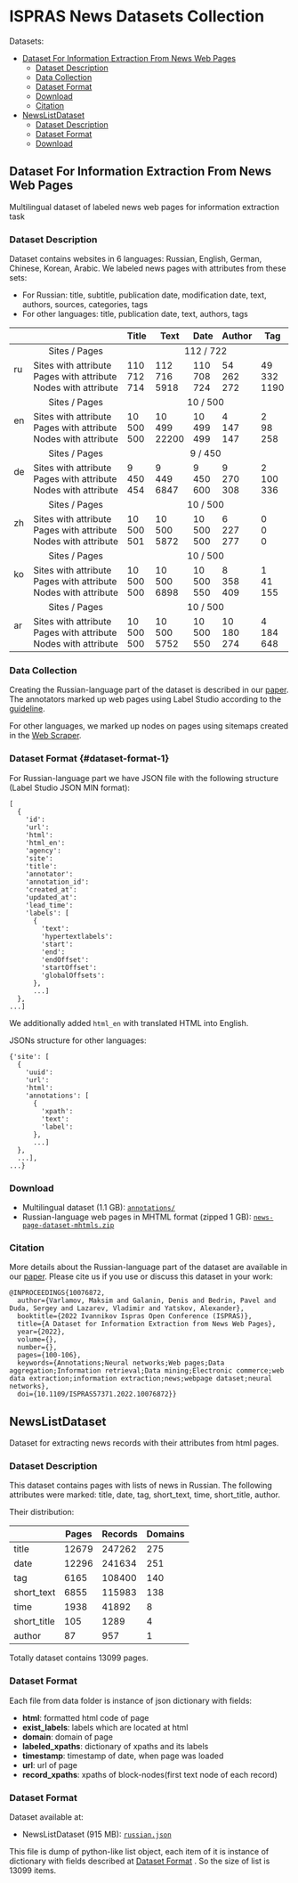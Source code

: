 
# ISPRAS News Datasets Collection

<summary>Datasets:</summary>

- [Dataset For Information Extraction From News Web Pages](#Dataset-For-Information-Extraction-From-News-Web-Pages)
  - [Dataset Description](#dataset-description-1)
  - [Data Collection](#data-collection-1)
  - [Dataset Format](#dataset-format-1)
  - [Download](#download-1)
  - [Citation](#citation-1)
- [NewsListDataset](#NewsListDataset)
  - [Dataset Description](#dataset-description-2)
  - [Dataset Format](#dataset-format-2)
  - [Download](#download-2)


## Dataset For Information Extraction From News Web Pages

Multilingual dataset of labeled news web pages for information extraction task

<h3 id="dataset-description-1">Dataset Description</h3> 

Dataset contains websites in 6 languages: Russian, English, German, Chinese, Korean, Arabic. We labeled news pages with attributes from these sets:
* For Russian: title, subtitle, publication date, modification date, text, authors, sources, categories, tags
* For other languages: title, publication date, text, authors, tags

<table>
  <thead>
    <tr>
      <th></th>
      <th></th>
      <th>Title</th>
      <th>Text</th>
      <th>Date</th>
      <th>Author</th>
      <th>Tag</th>
    </tr>
  </thead>
  <tbody>
    <tr>
      <td rowspan="2">ru</td>
      <td style="text-align: center">Sites / Pages</td>
      <td colspan="5" style="text-align: center">112 / 722</td>
    </tr>
    <tr>
      <td>Sites with attribute<br>Pages with attribute<br>Nodes with attribute</td>
      <td>110<br>712<br>714</td>
      <td>112<br>716<br>5918</td>
      <td>110<br>708<br>724</td>
      <td>54<br>262<br>272</td>
      <td>49<br>332<br>1190</td>
    </tr>
    <tr>
      <td rowspan="2">en</td>
      <td style="text-align: center">Sites / Pages</td>
      <td colspan="5" style="text-align: center">10 / 500</td>
    </tr>
    <tr>
      <td>Sites with attribute<br>Pages with attribute<br>Nodes with attribute</td>
      <td>10<br>500<br>500</td>
      <td>10<br>499<br>22200</td>
      <td>10<br>499<br>499</td>
      <td>4<br>147<br>147</td>
      <td>2<br>98<br>258</td>
    </tr>
    <tr>
      <td rowspan="2">de</td>
      <td style="text-align: center">Sites / Pages</td>
      <td colspan="5" style="text-align: center">9 / 450</td>
    </tr>
    <tr>
      <td>Sites with attribute<br>Pages with attribute<br>Nodes with attribute</td>
      <td>9<br>450<br>454</td>
      <td>9<br>449<br>6847</td>
      <td>9<br>450<br>600</td>
      <td>9<br>270<br>308</td>
      <td>2<br>100<br>336</td>
    </tr>
    <tr>
      <td rowspan="2">zh</td>
      <td style="text-align: center">Sites / Pages</td>
      <td colspan="5" style="text-align: center">10 / 500</td>
    </tr>
    <tr>
      <td>Sites with attribute<br>Pages with attribute<br>Nodes with attribute</td>
      <td>10<br>500<br>501</td>
      <td>10<br>500<br>5872</td>
      <td>10<br>500<br>500</td>
      <td>6<br>227<br>277</td>
      <td>0<br>0<br>0</td>
    </tr>
    <tr>
      <td rowspan="2">ko</td>
      <td style="text-align: center">Sites / Pages</td>
      <td colspan="5" style="text-align: center">10 / 500</td>
    </tr>
    <tr>
      <td>Sites with attribute<br>Pages with attribute<br>Nodes with attribute</td>
      <td>10<br>500<br>500</td>
      <td>10<br>500<br>6898</td>
      <td>10<br>500<br>550</td>
      <td>8<br>358<br>409</td>
      <td>1<br>41<br>155</td>
    </tr>
    <tr>
      <td rowspan="2">ar</td>
      <td style="text-align: center">Sites / Pages</td>
      <td colspan="5" style="text-align: center">10 / 500</td>
    </tr>
    <tr>
      <td>Sites with attribute<br>Pages with attribute<br>Nodes with attribute</td>
      <td>10<br>500<br>500</td>
      <td>10<br>500<br>5752</td>
      <td>10<br>500<br>550</td>
      <td>10<br>180<br>274</td>
      <td>4<br>184<br>648</td>
    </tr>
  </tbody>
</table>


<h3 id="data-collection-1">Data Collection</h3> 

Creating the Russian-language part of the dataset is described in our [paper](https://ieeexplore.ieee.org/document/10076872). The annotators marked up web pages using Label Studio according to the [guideline](./MANIFEST.md).

For other languages, we marked up nodes on pages using sitemaps created in the [Web Scraper](https://github.com/ispras/web-scraper-chrome-extension).

### Dataset Format {#dataset-format-1}

For Russian-language part we have JSON file with the following structure (Label Studio JSON MIN format):
```
[
  {
    'id':
    'url':
    'html':
    'html_en':
    'agency':
    'site':
    'title':
    'annotator':
    'annotation_id':
    'created_at':
    'updated_at':
    'lead_time':
    'labels': [
      {
        'text':
        'hypertextlabels':
        'start':
        'end':
        'endOffset':
        'startOffset':
        'globalOffsets':
      },
      ...]
  },
...]
```
We additionally added `html_en` with translated HTML into English.

JSONs structure for other languages:

```
{'site': [
  {
    'uuid':
    'url':
    'html':
    'annotations': [
      {
        'xpath':
        'text':
        'label':
      },
      ...]
  },
  ...],
...}
```

<h3 id="download-1">Download</h3> 

* Multilingual dataset (1.1 GB): [`annotations/`](https://nextcloud.ispras.ru/index.php/s/zbaDqkxmQPmaEkT)
* Russian-language web pages in MHTML format (zipped 1 GB): [`news-page-dataset-mhtmls.zip`](https://nextcloud.ispras.ru/index.php/s/YDwme8jSByQY2xC)


<h3 id="citation-1">Citation</h3> 

More details about the Russian-language part of the dataset are available in our [paper](https://ieeexplore.ieee.org/document/10076872). Please cite us if you use or discuss this dataset in your work:
```
@INPROCEEDINGS{10076872,
  author={Varlamov, Maksim and Galanin, Denis and Bedrin, Pavel and Duda, Sergey and Lazarev, Vladimir and Yatskov, Alexander},
  booktitle={2022 Ivannikov Ispras Open Conference (ISPRAS)}, 
  title={A Dataset for Information Extraction from News Web Pages}, 
  year={2022},
  volume={},
  number={},
  pages={100-106},
  keywords={Annotations;Neural networks;Web pages;Data aggregation;Information retrieval;Data mining;Electronic commerce;web data extraction;information extraction;news;webpage dataset;neural networks},
  doi={10.1109/ISPRAS57371.2022.10076872}}
```

## NewsListDataset
Dataset for extracting news records with their attributes from html pages. 

<h3 id="dataset-description-2">Dataset Description</h3> 

This dataset contains pages with lists of news in Russian.
The following attributes were marked: title, date, tag, short_text, time, short_title, author.

Their distribution:

|             | Pages | Records | Domains |
|-------------|-------|---------|---------|
| title       | 12679 | 247262  | 275     |
| date        | 12296 | 241634  | 251     |
| tag         | 6165  | 108400  | 140     |
| short_text  | 6855  | 115983  | 138     |
| time        | 1938  | 41892   | 8       |
| short_title | 105   | 1289    | 4       |
| author      | 87    | 957     | 1       |

Totally dataset contains 13099 pages.

<h3 id="dataset-format-2">Dataset Format</h3> 

Each file from data folder is instance of json dictionary with fields:
* **html**: formatted html code of page
* **exist_labels**: labels which are located at html
* **domain**: domain of page
* **labeled_xpaths**: dictionary of xpaths and its labels
* **timestamp**: timestamp of date, when page was loaded
* **url**: url of page
* **record_xpaths**: xpaths of block-nodes(first text node of each record)

<h3 id="download-2">Dataset Format</h3> 

Dataset available at: 
* NewsListDataset (915 MB): [`russian.json`](https://nextcloud.ispras.ru/index.php/s/ZP4D8cjAs4FcAjx)

This file is dump of python-like list object, each item of it is instance of dictionary with fields described at [Dataset Format](#dataset-format-2) . So the size of list is 13099 items.